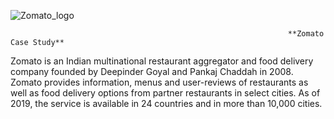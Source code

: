 ![Zomato_logo](https://user-images.githubusercontent.com/90493668/150086039-68441b4d-d091-4c0b-9468-f606d89281ff.png)

                                                                  **Zomato Case Study**

Zomato is an Indian multinational restaurant aggregator and food delivery company founded by Deepinder Goyal and Pankaj Chaddah in 2008. 
Zomato provides information, menus and user-reviews of restaurants as well as food delivery options from partner restaurants in select cities. As of 2019, the service is available in 24 countries and in more than 10,000 cities.
